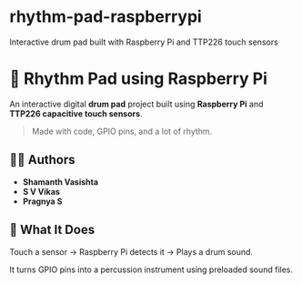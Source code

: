 # rhythm-pad-raspberrypi
Interactive drum pad built with Raspberry Pi and TTP226 touch sensors

# 🥁 Rhythm Pad using Raspberry Pi

An interactive digital **drum pad** project built using **Raspberry Pi** and **TTP226 capacitive touch sensors**.

> Made with code, GPIO pins, and a lot of rhythm.

## 👨‍💻 Authors

- **Shamanth Vasishta** 
- **S V Vikas** 
- **Pragnya S**

## 🚀 What It Does

Touch a sensor → Raspberry Pi detects it → Plays a drum sound.

It turns GPIO pins into a percussion instrument using preloaded sound files.
